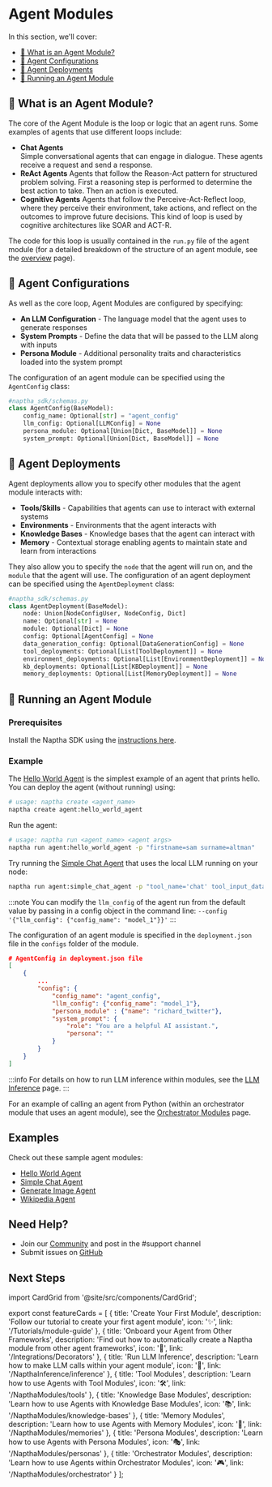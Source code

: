 # Agent Modules

In this section, we'll cover:

- [🤖 What is an Agent Module?](#-what-is-an-agent-module)
- [📝 Agent Configurations](#-agent-configurations)
- [🐋 Agent Deployments](#-agent-deployments)
- [🚀 Running an Agent Module](#-running-an-agent-module)

## 🤖 What is an Agent Module?

The core of the Agent Module is the loop or logic that an agent runs. Some examples of agents that use different loops include: 

- **Chat Agents**  
  Simple conversational agents that can engage in dialogue. These agents receive a request and send a response. 
- **ReAct Agents**
  Agents that follow the Reason-Act pattern for structured problem solving. First a reasoning step is performed to determine the best action to take. Then an action is executed. 
- **Cognitive Agents**
  Agents that follow the Perceive-Act-Reflect loop, where they perceive their environment, take actions, and reflect on the outcomes to improve future decisions. This kind of loop is used by cognitive architectures like SOAR and ACT-R.

The code for this loop is usually contained in the `run.py` file of the agent module (for a detailed breakdown of the structure of an agent module, see the [overview](/NapthaModules/overview) page).

## 📝 Agent Configurations

As well as the core loop, Agent Modules are configured by specifying:

* **An LLM Configuration** - The language model that the agent uses to generate responses
* **System Prompts** - Define the data that will be passed to the LLM along with inputs
* **Persona Module** - Additional personality traits and characteristics loaded into the system prompt

The configuration of an agent module can be specified using the `AgentConfig` class:

```python
#naptha_sdk/schemas.py
class AgentConfig(BaseModel):
    config_name: Optional[str] = "agent_config"
    llm_config: Optional[LLMConfig] = None
    persona_module: Optional[Union[Dict, BaseModel]] = None
    system_prompt: Optional[Union[Dict, BaseModel]] = None
```

## 🐋 Agent Deployments

Agent deployments allow you to specify other modules that the agent module interacts with:

* **Tools/Skills** - Capabilities that agents can use to interact with external systems
* **Environments** - Environments that the agent interacts with
* **Knowledge Bases** - Knowledge bases that the agent can interact with
* **Memory** - Contextual storage enabling agents to maintain state and learn from interactions

They also allow you to specify the `node` that the agent will run on, and the `module` that the agent will use. The configuration of an agent deployment can be specified using the `AgentDeployment` class:

```python
#naptha_sdk/schemas.py
class AgentDeployment(BaseModel):
    node: Union[NodeConfigUser, NodeConfig, Dict]
    name: Optional[str] = None
    module: Optional[Dict] = None
    config: Optional[AgentConfig] = None
    data_generation_config: Optional[DataGenerationConfig] = None
    tool_deployments: Optional[List[ToolDeployment]] = None
    environment_deployments: Optional[List[EnvironmentDeployment]] = None
    kb_deployments: Optional[List[KBDeployment]] = None
    memory_deployments: Optional[List[MemoryDeployment]] = None
```

## 🚀 Running an Agent Module

### Prerequisites

Install the Naptha SDK using the [instructions here](https://github.com/NapthaAI/naptha-sdk/?tab=readme-ov-file#install).

### Example

The [Hello World Agent](https://github.com/NapthaAI/hello_world_agent) is the simplest example of an agent that prints hello. You can deploy the agent (without running) using:

```bash
# usage: naptha create <agent_name>
naptha create agent:hello_world_agent
```

Run the agent:

```bash
# usage: naptha run <agent_name> <agent args>
naptha run agent:hello_world_agent -p "firstname=sam surname=altman"
```

Try running the [Simple Chat Agent](https://github.com/NapthaAI/simple_chat_agent) that uses the local LLM running on your node:

```bash
naptha run agent:simple_chat_agent -p "tool_name='chat' tool_input_data='what is an ai agent?'"
```

:::note
You can modify the `llm_config` of the agent run from the default value by passing in a config object in the command line: `--config '{"llm_config": {"config_name": "model_1"}}'`
:::

The configuration of an agent module is specified in the `deployment.json` file in the `configs` folder of the module.

```json
# AgentConfig in deployment.json file 
[
    {
        ...
        "config": {
            "config_name": "agent_config",
            "llm_config": {"config_name": "model_1"},
            "persona_module" : {"name": "richard_twitter"},
            "system_prompt": {
                "role": "You are a helpful AI assistant.",
                "persona": ""
            }
        }
    }
]
```

:::info
For details on how to run LLM inference within modules, see the [LLM Inference](/NapthaInference/inference) page.
:::

For an example of calling an agent from Python (within an orchestrator module that uses an agent module), see the [Orchestrator Modules](/NapthaModules/orchestrator) page.

## Examples

Check out these sample agent modules:
- [Hello World Agent](https://github.com/NapthaAI/hello_world_agent)
- [Simple Chat Agent](https://github.com/NapthaAI/simple_chat_agent)
- [Generate Image Agent](https://github.com/NapthaAI/generate_image_agent)
- [Wikipedia Agent](https://github.com/NapthaAI/wikipedia_agent)

## Need Help?
- Join our [Community](https://naptha.ai/naptha-community) and post in the #support channel 
- Submit issues on [GitHub](https://github.com/NapthaAI)

## Next Steps

import CardGrid from '@site/src/components/CardGrid';

export const featureCards = [
  {
    title: 'Create Your First Module',
    description: 'Follow our tutorial to create your first agent module',
    icon: '✨',
    link: '/Tutorials/module-guide'
  },
  {
    title: 'Onboard your Agent from Other Frameworks', 
    description: 'Find out how to automatically create a Naptha module from other agent frameworks',
    icon: '🔄',
    link: '/Integrations/Decorators'
  },
  {
    title: 'Run LLM Inference',
    description: 'Learn how to make LLM calls within your agent module',
    icon: '🧠',
    link: '/NapthaInference/inference'
  },
  {
    title: 'Tool Modules',
    description: 'Learn how to use Agents with Tool Modules',
    icon: '🛠️',
    link: '/NapthaModules/tools'
  },
  {
    title: 'Knowledge Base Modules',
    description: 'Learn how to use Agents with Knowledge Base Modules',
    icon: '📚',
    link: '/NapthaModules/knowledge-bases'
  },
  {
    title: 'Memory Modules',
    description: 'Learn how to use Agents with Memory Modules',
    icon: '💭',
    link: '/NapthaModules/memories'
  },
  {
    title: 'Persona Modules',
    description: 'Learn how to use Agents with Persona Modules',
    icon: '🎭',
    link: '/NapthaModules/personas'
  },
  {
    title: 'Orchestrator Modules',
    description: 'Learn how to use Agents within Orchestrator Modules',
    icon: '🎮',
    link: '/NapthaModules/orchestrator'
  }
];

<CardGrid cards={featureCards} />

